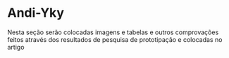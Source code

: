 # Andi-Yky
Nesta seção serão colocadas imagens e tabelas e outros comprovações feitos através dos resultados de pesquisa de prototipação  e colocadas no artigo
